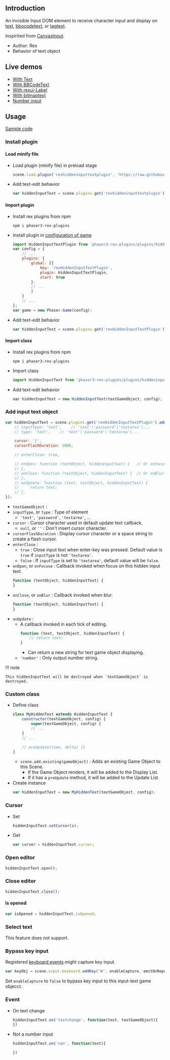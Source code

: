 ## Introduction

An invisible Input DOM element to 
receive character input and display on [text](text.md), [bbocodetext](bbcodetext.md), or [tagtext](tagtext.md).

Inspirited from [CanvasInput](https://goldfirestudios.com/canvasinput-html5-canvas-text-input).

- Author: Rex
- Behavior of text object

## Live demos

- [With Text](https://codepen.io/rexrainbow/pen/WNXxEMV)
- [With BBCodeText](https://codepen.io/rexrainbow/pen/YzEWrzR)
- [With rexui-Label](https://codepen.io/rexrainbow/pen/MWOjJzZ)
- [With bitmaptext](https://codepen.io/rexrainbow/pen/ExdNxBz)
- [Number input](https://codepen.io/rexrainbow/pen/NWyvJmz)

## Usage

[Sample code](https://github.com/rexrainbow/phaser3-rex-notes/tree/master/examples/hiddeninputtext)

### Install plugin

#### Load minify file

- Load plugin (minify file) in preload stage
    ```javascript
    scene.load.plugin('rexhiddeninputtextplugin', 'https://raw.githubusercontent.com/rexrainbow/phaser3-rex-notes/master/dist/rexhiddeninputtextplugin.min.js', true);
    ```
- Add text-edit behavior
    ```javascript
    var hiddenInputText = scene.plugins.get('rexhiddeninputtextplugin').add(textGameObject, config);
    ```

#### Import plugin

- Install rex plugins from npm
    ```
    npm i phaser3-rex-plugins
    ```
- Install plugin in [configuration of game](game.md#configuration)
    ```javascript
    import HiddenInputTextPlugin from 'phaser3-rex-plugins/plugins/hiddeninputtext-plugin.js';
    var config = {
        // ...
        plugins: {
            global: [{
                key: 'rexHiddenInputTextPlugin',
                plugin: HiddenInputTextPlugin,
                start: true
            },
            // ...
            ]
        }
        // ...
    };
    var game = new Phaser.Game(config);
    ```
- Add text-edit behavior
    ```javascript
    var hiddenInputText = scene.plugins.get('rexHiddenInputTextPlugin').add(textGameObject, config);
    ```

#### Import class

- Install rex plugins from npm
    ```
    npm i phaser3-rex-plugins
    ```
- Import class
    ```javascript
    import HiddenInputText from 'phaser3-rex-plugins/plugins/hiddeninputtext.js';
    ```
- Add text-edit behavior
    ```javascript    
    var hiddenInputText = new HiddenInputText(textGameObject, config);
    ```

### Add input text object

```javascript
var hiddenInputText = scene.plugins.get('rexHiddenInputTextPlugin').add(textGameObject, {
    // inputType: 'text',    // 'text'|'password'|'textarea'|...
    // type: 'text',    // 'text'|'password'|'textarea'|...

    cursor: '|',
    cursorFlashDuration: 1000,

    // enterClose: true,

    // onOpen: function (textObject, hiddenInputText) {   // Or onFocus:
    // },
    // onClose: function (textObject, hiddenInputText) {  // Or onBlur:
    // },
    // onUpdate: function (text, textObject, hiddenInputText) {
    //     return text;
    // },
});
```

- `textGameObject` : 
- `inputType`, or `type` : Type of element
    - `'text'`, `'password'`, `'textarea'`, ...
- `cursor` : Cursor character used in default update text callback.
    - `null`, or `''` : Don't insert cursor character.
- `cursorFlashDuration` : Display cursor character or a space string to create a flash cursor.
- `enterClose` : 
    - `true` : Close input text when enter-key was pressed. Default value is `true` if `inputType` is not `'textarea'`.
    - `false` : If `inputType` is set to `'textarea'`, default value will be `false`.
- `onOpen`, or `onFocuse` : Callback invoked when focus on this hidden input text.
    ```javascript
    function (textObject, hiddenInputText) {
    }
    ```
- `onClose`, or `onBlur` : Callback invoked when blur.
    ```javascript
    function (textObject, hiddenInputText) {
    }
    ```
- `onUpdate` : 
    - A callback invoked in each tick of editing.
        ```javascript
        function (text, textObject, hiddenInputText) {
            // return text;
        }
        ```
        - Can return a new string for text game object displaying.
    - `'number'` : Only output number string.

!!! note

    This hiddenInputText will be destroyed when `textGameObject` is destroyed.

### Custom class

- Define class
    ```javascript
    class MyHiddenText extends HiddenInputText {
        constructor(textGameObject, config) {
            super(textGameObject, config) {
            // ...            
        }
        // ...

        // preUpdate(time, delta) {}
    }
    ```
    - `scene.add.existing(gameObject)` : Adds an existing Game Object to this Scene.
        - If the Game Object renders, it will be added to the Display List.
        - If it has a `preUpdate` method, it will be added to the Update List.
- Create instance
    ```javascript
    var hiddenInputText = new MyHiddenText(textGameObject, config);
    ```

### Cursor

- Set
    ```javascript
    hiddenInputText.setCursor(s);
    ```
- Get
    ```javascript
    var cursor = hiddenInputText.cursor;
    ```

### Open editor

```javascript
hiddenInputText.open();
```

### Close editor

```javascript
hiddenInputText.close();
```

#### Is opened

```javascript
var isOpened = hiddenInputText.isOpened;
```

### Select text

This feature does not support.

### Bypass key input

Registered [keyboard events](keyboardevents.md#key-object) might capture key input. 

```javascript
var keyObj = scene.input.keyboard.addKey('W', enableCapture, emitOnRepeat);
```

Set `enableCapture` to `false` to bypass key input to this input-text game objecct.

### Event

- On text change
    ```javascript
    hiddenInputText.on('textchange', function(text, textGameObject){
    })
    ```
- Not a number input
    ```javascript
    hiddenInputText.on('nan', function(text){

    })
    ```